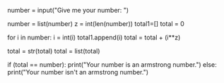 
number = input("Give me your number:  ")

number = list(number)
z = int(len(number))
total1=[]
total = 0

for i in number:
    i = int(i)
    total1.append(i)
    total = total + (i**z)

total = str(total)
total = list(total)

if (total == number):
    print("Your number is an armstrong number.")
else:
    print("Your number isn't an armstrong number.")
    
    
